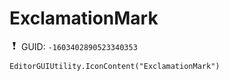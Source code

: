 # ExclamationMark
![](/img/ExclamationMark.png)
GUID: `-1603402890523340353`
```
EditorGUIUtility.IconContent("ExclamationMark")
```
